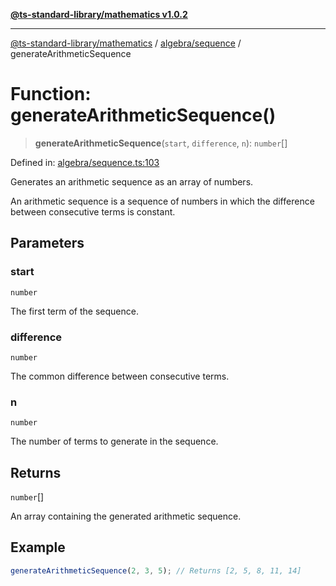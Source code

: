 [**@ts-standard-library/mathematics v1.0.2**](../../../README.md)

***

[@ts-standard-library/mathematics](../../../README.md) / [algebra/sequence](../README.md) / generateArithmeticSequence

# Function: generateArithmeticSequence()

> **generateArithmeticSequence**(`start`, `difference`, `n`): `number`[]

Defined in: [algebra/sequence.ts:103](https://github.com/gabaudette/ts-stdlib/blob/4a412e6fb273dc9fcab54b84c05921f52dac4b3f/packages/mathematics/src/algebra/sequence.ts#L103)

Generates an arithmetic sequence as an array of numbers.

An arithmetic sequence is a sequence of numbers in which the difference between consecutive terms is constant.

## Parameters

### start

`number`

The first term of the sequence.

### difference

`number`

The common difference between consecutive terms.

### n

`number`

The number of terms to generate in the sequence.

## Returns

`number`[]

An array containing the generated arithmetic sequence.

## Example

```typescript
generateArithmeticSequence(2, 3, 5); // Returns [2, 5, 8, 11, 14]
```
